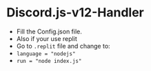 # Discord.js-v12-Handler

- Fill the Config.json file.
- Also if your use replit
- Go to `.replit` file and change to:
- `language = "nodejs"`
- `run = "node index.js"`
